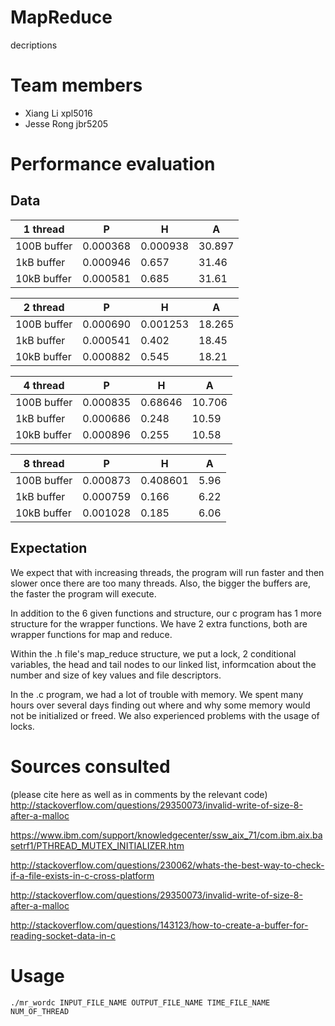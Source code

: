 # MapReduce

decriptions

# Team members

* Xiang Li xpl5016
* Jesse Rong jbr5205

# Performance evaluation

## Data

|    1 thread  | P       | H      |  A    |  
|---|---|---|---|
|  100B buffer |0.000368 |0.000938 | 30.897 |   
|  1kB buffer  |0.000946 | 0.657   | 31.46  |   
|  10kB buffer |0.000581 | 0.685   | 31.61  |   


|    2 thread   | P         | H       |  A     |  
|---|---|---|---|
|  100B buffer  | 0.000690  | 0.001253| 18.265 |   
|  1kB buffer   | 0.000541  | 0.402   | 18.45  |   
|  10kB buffer  | 0.000882  | 0.545   | 18.21  |   


| 4 thread   | P  | H  |  A |  
|---|---|---|---|
|  100B buffer |  0.000835 | 0.68646| 10.706 |   
|  1kB buffer  |  0.000686 | 0.248  | 10.59  |   
|  10kB buffer |  0.000896 | 0.255  | 10.58  |   

| 8 thread   | P  | H  |  A |  
|---|---|---|---|
|  100B buffer | 0.000873  | 0.408601| 5.96  |   
|  1kB buffer  | 0.000759  | 0.166   | 6.22  |   
|  10kB buffer | 0.001028  | 0.185   | 6.06  |   



## Expectation

We expect that with increasing threads, the program will run faster and then
slower once there are too many threads. Also, the bigger the buffers are, the
faster the program will execute.

In addition to the 6 given functions and structure, our c program has 1 more
structure for the wrapper functions. We have 2 extra functions, both are wrapper
functions for map and reduce.

Within the .h file's map_reduce structure, we put a lock, 2 conditional
variables, the head and tail nodes to our linked list, informcation about the
number and size of key values and file descriptors.

In the .c program, we had a lot of trouble with memory. We spent many hours
over several days finding out where and why some memory would not be initialized
or freed. We also experienced problems with the usage of locks.

# Sources consulted
(please cite here as well as in comments by the relevant code)
http://stackoverflow.com/questions/29350073/invalid-write-of-size-8-after-a-malloc

https://www.ibm.com/support/knowledgecenter/ssw_aix_71/com.ibm.aix.basetrf1/PTHREAD_MUTEX_INITIALIZER.htm

http://stackoverflow.com/questions/230062/whats-the-best-way-to-check-if-a-file-exists-in-c-cross-platform

http://stackoverflow.com/questions/29350073/invalid-write-of-size-8-after-a-malloc

http://stackoverflow.com/questions/143123/how-to-create-a-buffer-for-reading-socket-data-in-c

# Usage

```
./mr_wordc INPUT_FILE_NAME OUTPUT_FILE_NAME TIME_FILE_NAME NUM_OF_THREAD
```
